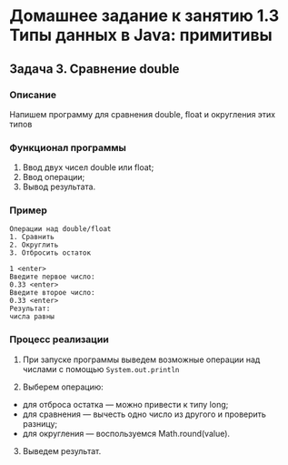 # Домашнее задание к занятию 1.3 Типы данных в Java: примитивы
## Задача 3. Сравнение double

### Описание
Напишем программу для сравнения double, float и округления этих типов

### Функционал программы
1. Ввод двух чисел double или float;
2. Ввод операции;
3. Вывод результата.

### Пример
```
Операции над double/float
1. Сравнить
2. Округлить
3. Отбросить остаток

1 <enter>
Введите первое число:
0.33 <enter>
Введите второе число:
0.33 <enter>
Результат:
числа равны
```

### Процесс реализации
1. При запуске программы выведем возможные операции над числами с помощью `System.out.println`

2. Выберем операцию:
  - для отброса остатка — можно привести к типу long;
  - для сравнения — вычесть одно число из другого и проверить разницу;
  - для округления — воспользуемся Math.round(value).

3. Выведем результат.


